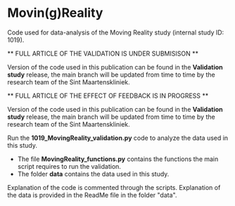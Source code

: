 # Movin(g)Reality
Code used for data-analysis of the Moving Reality study (internal study ID: 1019).

** FULL ARTICLE OF THE VALIDATION IS UNDER SUBMISISON **

Version of the code used in this publication can be found in the **Validation study** release, the main branch will be updated from time to time by the research team of the Sint Maartenskliniek.

** FULL ARTICLE OF THE EFFECT OF FEEDBACK IS IN PROGRESS **

Version of the code used in this publication can be found in the **Validation study** release, the main branch will be updated from time to time by the research team of the Sint Maartenskliniek.


 
Run the **1019_MovingReality_validation.py** code to analyze the data used in this study.
- The file **MovingReality_functions.py** contains the functions the main script requires to run the validation.
- The folder **data** contains the data used in this study.

Explanation of the code is commented through the scripts.
Explanation of the data is provided in the ReadMe file in the folder "data".
